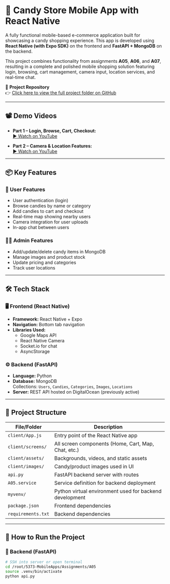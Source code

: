 # 🍭 Candy Store Mobile App with React Native

A fully functional mobile-based e-commerce application built for showcasing a candy shopping experience. This app is developed using **React Native (with Expo SDK)** on the frontend and **FastAPI + MongoDB** on the backend.  

This project combines functionality from assignments **A05**, **A06**, and **A07**, resulting in a complete and polished mobile shopping solution featuring login, browsing, cart management, camera input, location services, and real-time chat.

🔗 **Project Repository**  
👉 [Click here to view the full project folder on GitHub](https://github.com/asoma0710/5373-MobileApps/tree/main/Assignments/A05)

---

## 📽️ Demo Videos

- **Part 1 – Login, Browse, Cart, Checkout:**  
  [▶ Watch on YouTube](https://youtu.be/KQhI1Y4Dh8Y)

- **Part 2 – Camera & Location Features:**  
  [▶ Watch on YouTube](https://youtu.be/xEW-b5oX0NE)

---

## 📦 Key Features

### 👥 User Features
- User authentication (login)
- Browse candies by name or category
- Add candies to cart and checkout
- Real-time map showing nearby users
- Camera integration for user uploads
- In-app chat between users

### 🧑‍💼 Admin Features
- Add/update/delete candy items in MongoDB
- Manage images and product stock
- Update pricing and categories
- Track user locations

---

## 🛠️ Tech Stack

### 🖥️ Frontend (React Native)
- **Framework:** React Native + Expo
- **Navigation:** Bottom tab navigation
- **Libraries Used:**  
  - Google Maps API  
  - React Native Camera  
  - Socket.io for chat  
  - AsyncStorage

### ⚙️ Backend (FastAPI)
- **Language:** Python
- **Database:** MongoDB  
  Collections: `Users`, `Candies`, `Categories`, `Images`, `Locations`
- **Server:** REST API hosted on DigitalOcean (previously active)

---

## 📁 Project Structure

| File/Folder                   | Description                                                |
|------------------------------|------------------------------------------------------------|
| `client/App.js`              | Entry point of the React Native app                        |
| `client/screens/`            | All screen components (Home, Cart, Map, Chat, etc.)        |
| `client/assets/`             | Backgrounds, videos, and static assets                     |
| `client/images/`             | Candy/product images used in UI                            |
| `api.py`                     | FastAPI backend server with routes                         |
| `A05.service`                | Service definition for backend deployment                  |
| `myvenv/`                    | Python virtual environment used for backend development    |
| `package.json`               | Frontend dependencies                                      |
| `requirements.txt`           | Backend dependencies                                       |

---

## 🚀 How to Run the Project

### 🔧 Backend (FastAPI)

```bash
# SSH into server or open terminal
cd /root/5373-MobileApps/Assignments/A05
source .venv/bin/activate
python api.py
